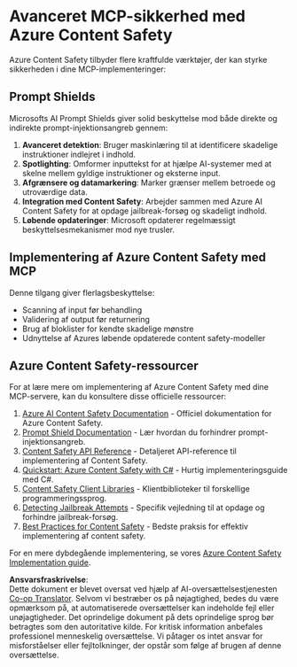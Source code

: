 <!--
CO_OP_TRANSLATOR_METADATA:
{
  "original_hash": "f5300fd1b5e84520d500b2a8f568a1d8",
  "translation_date": "2025-07-17T08:55:41+00:00",
  "source_file": "02-Security/azure-content-safety.md",
  "language_code": "da"
}
-->
# Avanceret MCP-sikkerhed med Azure Content Safety

Azure Content Safety tilbyder flere kraftfulde værktøjer, der kan styrke sikkerheden i dine MCP-implementeringer:

## Prompt Shields

Microsofts AI Prompt Shields giver solid beskyttelse mod både direkte og indirekte prompt-injektionsangreb gennem:

1. **Avanceret detektion**: Bruger maskinlæring til at identificere skadelige instruktioner indlejret i indhold.
2. **Spotlighting**: Omformer inputtekst for at hjælpe AI-systemer med at skelne mellem gyldige instruktioner og eksterne input.
3. **Afgrænsere og datamarkering**: Marker grænser mellem betroede og utroværdige data.
4. **Integration med Content Safety**: Arbejder sammen med Azure AI Content Safety for at opdage jailbreak-forsøg og skadeligt indhold.
5. **Løbende opdateringer**: Microsoft opdaterer regelmæssigt beskyttelsesmekanismer mod nye trusler.

## Implementering af Azure Content Safety med MCP

Denne tilgang giver flerlagsbeskyttelse:
- Scanning af input før behandling
- Validering af output før returnering
- Brug af bloklister for kendte skadelige mønstre
- Udnyttelse af Azures løbende opdaterede content safety-modeller

## Azure Content Safety-ressourcer

For at lære mere om implementering af Azure Content Safety med dine MCP-servere, kan du konsultere disse officielle ressourcer:

1. [Azure AI Content Safety Documentation](https://learn.microsoft.com/azure/ai-services/content-safety/) - Officiel dokumentation for Azure Content Safety.
2. [Prompt Shield Documentation](https://learn.microsoft.com/azure/ai-services/content-safety/concepts/prompt-shield) - Lær hvordan du forhindrer prompt-injektionsangreb.
3. [Content Safety API Reference](https://learn.microsoft.com/rest/api/contentsafety/) - Detaljeret API-reference til implementering af Content Safety.
4. [Quickstart: Azure Content Safety with C#](https://learn.microsoft.com/azure/ai-services/content-safety/quickstart-csharp) - Hurtig implementeringsguide med C#.
5. [Content Safety Client Libraries](https://learn.microsoft.com/azure/ai-services/content-safety/quickstart-client-libraries-rest-api) - Klientbiblioteker til forskellige programmeringssprog.
6. [Detecting Jailbreak Attempts](https://learn.microsoft.com/azure/ai-services/content-safety/concepts/jailbreak-detection) - Specifik vejledning til at opdage og forhindre jailbreak-forsøg.
7. [Best Practices for Content Safety](https://learn.microsoft.com/azure/ai-services/content-safety/concepts/best-practices) - Bedste praksis for effektiv implementering af content safety.

For en mere dybdegående implementering, se vores [Azure Content Safety Implementation guide](./azure-content-safety-implementation.md).

**Ansvarsfraskrivelse**:  
Dette dokument er blevet oversat ved hjælp af AI-oversættelsestjenesten [Co-op Translator](https://github.com/Azure/co-op-translator). Selvom vi bestræber os på nøjagtighed, bedes du være opmærksom på, at automatiserede oversættelser kan indeholde fejl eller unøjagtigheder. Det oprindelige dokument på dets oprindelige sprog bør betragtes som den autoritative kilde. For kritisk information anbefales professionel menneskelig oversættelse. Vi påtager os intet ansvar for misforståelser eller fejltolkninger, der opstår som følge af brugen af denne oversættelse.